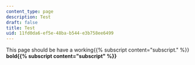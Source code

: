 ```yaml
---
content_type: page
description: Test
draft: false
title: Test
uid: 11fd0da6-ef5e-48ba-b544-e3b758ee6499
---
```

This page should be have a working{{% subscript content="subscript." %}} **bold{{% subscript content="subscript" %}}**